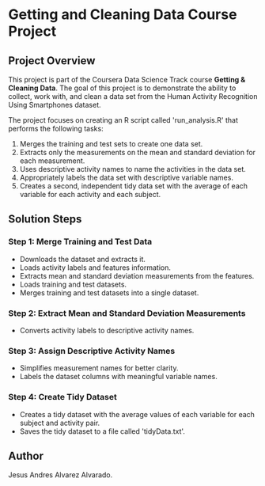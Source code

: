 # Getting and Cleaning Data Course Project
## Project Overview

This project is part of the Coursera Data Science Track course **Getting & Cleaning Data**. The goal of this project is to demonstrate the ability to collect, work with, and clean a data set from the Human Activity Recognition Using Smartphones dataset.

The project focuses on creating an R script called 'run_analysis.R' that performs the following tasks:

1. Merges the training and test sets to create one data set.
2. Extracts only the measurements on the mean and standard deviation for each measurement.
3. Uses descriptive activity names to name the activities in the data set.
4. Appropriately labels the data set with descriptive variable names.
5. Creates a second, independent tidy data set with the average of each variable for each activity and each subject.

## Solution Steps
### Step 1: Merge Training and Test Data
* Downloads the dataset and extracts it.
* Loads activity labels and features information.
* Extracts mean and standard deviation measurements from the features.
* Loads training and test datasets.
* Merges training and test datasets into a single dataset.
### Step 2: Extract Mean and Standard Deviation Measurements
* Converts activity labels to descriptive activity names.
### Step 3: Assign Descriptive Activity Names
* Simplifies measurement names for better clarity.
* Labels the dataset columns with meaningful variable names.
### Step 4: Create Tidy Dataset
* Creates a tidy dataset with the average values of each variable for each subject and activity pair.
* Saves the tidy dataset to a file called 'tidyData.txt'.

## Author
Jesus Andres Alvarez Alvarado.
